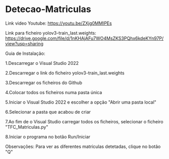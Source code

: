 # Detecao-Matriculas

Link video Youtube: https://youtu.be/ZXjg0MMIPEs

Link para ficheiro yolov3-train_last.weights: https://drive.google.com/file/d/1nKHAjAFu7WO4MsZKS3PQhx6kdeKYn97P/view?usp=sharing

Guia de Instalação:

1.Descarregar o Visual Studio 2022

2.Descarregar o link do ficheiro yolov3-train_last.weights

3.Descarregar os ficheiros do Github

4.Colocar todos os ficheiros numa pasta única

5.Iniciar o Visual Studio 2022 e escolher a opção "Abrir uma pasta local"

6.Selecionar a pasta que acabou de criar

7.Ao fim de o Visual Studio carregar todos os ficheiros, selecionar o ficheiro "TFC_Matriculas.py"

8.Iniciar o programa no botão Run/Iniciar

Observações: Para ver as diferentes matrículas detetadas, clique no botão "Q"
